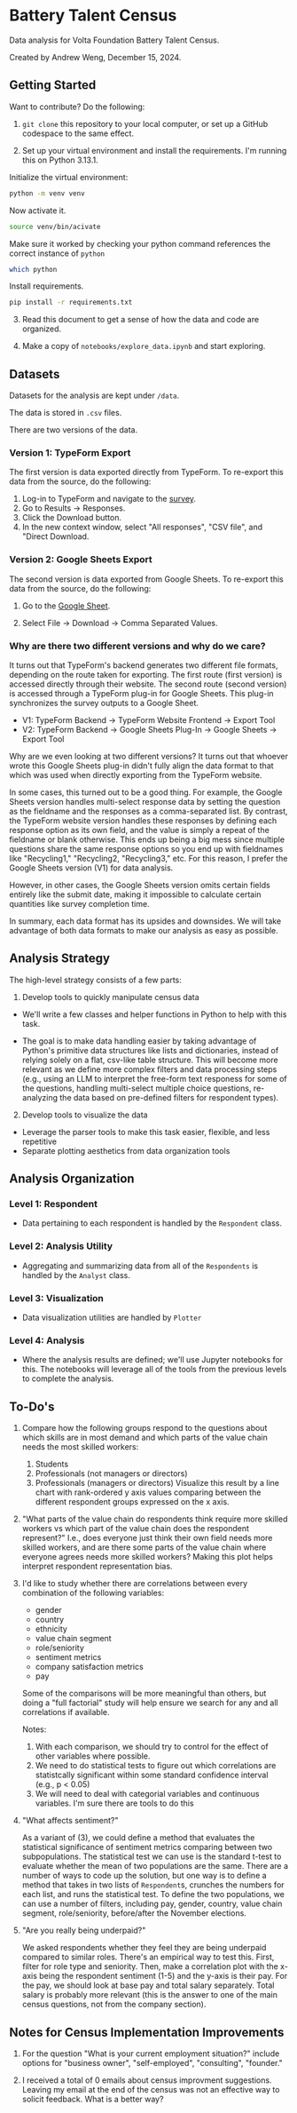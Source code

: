 # Battery Talent Census

Data analysis for Volta Foundation Battery Talent Census.

Created by Andrew Weng, December 15, 2024.

## Getting Started

Want to contribute? Do the following:

1. `git clone` this repository to your local computer, or set up a GitHub
   codespace to the same effect.

1. Set up your virtual environment and install the requirements. I'm running
   this on Python 3.13.1.

Initialize the virtual environment:

```bash
python -m venv venv
```

Now activate it.

```bash
source venv/bin/acivate
```

Make sure it worked by checking your python command references the correct
    instance of `python`

```bash
which python
```

Install requirements.

```bash
pip install -r requirements.txt
```

3. Read this document to get a sense of how the data and code are organized.

4. Make a copy of `notebooks/explore_data.ipynb` and start exploring.


## Datasets

Datasets for the analysis are kept under `/data`.

The data is stored in `.csv` files.

There are two versions of the data.

### Version 1: TypeForm Export

The first version is data exported directly from TypeForm. To re-export this
data from the source, do the following:

1. Log-in to TypeForm and navigate to the [survey](admin.typeform.com/form/itoCIUOZ).
2. Go to Results -> Responses.
3. Click the Download button.
4. In the new context window, select "All responses", "CSV file", and "Direct
   Download.

### Version 2: Google Sheets Export

The second version is data exported from Google Sheets. To re-export this data
from the source, do the following:

1. Go to the [Google Sheet](
   https://docs.google.com/spreadsheets/d/1QgFnh5DXG-ipHK7vciFbEc9EIJrvXP1HTg7c2Je8B1g/edit?usp=sharing).

2. Select File -> Download -> Comma Separated Values.

### Why are there two different versions and why do we care?

It turns out that TypeForm's backend generates two different file formats,
depending on the route taken for exporting. The first route (first version) is
accessed directly through their website. The second route (second version) is
accessed through a TypeForm plug-in for Google Sheets. This plug-in synchronizes
the survey outputs to a Google Sheet.

- V1: TypeForm Backend -> TypeForm Website Frontend -> Export Tool
- V2: TypeForm Backend -> Google Sheets Plug-In -> Google Sheets -> Export Tool

Why are we even looking at two different versions? It turns out that whoever wrote this Google Sheets plug-in didn't fully align
the data format to that which was used when directly exporting from the TypeForm
website.

In some cases, this turned out to be a good thing. For example, the Google Sheets
version handles multi-select response data by setting the question as the
fieldname and the responses as a comma-separated list. By contrast, the TypeForm
website version handles these responses by defining each response option as its
own field, and the value is simply a repeat of the fieldname or blank otherwise.
This ends up being a big mess since multiple questions share the same response
options so you end up with fieldnames like "Recycling1," "Recycling2,
"Recycling3," etc. For this reason, I prefer the Google Sheets version (V1) for
data analysis.

However, in other cases, the Google Sheets version omits certain fields
entirely like the submit date, making it impossible to calculate certain
quantities like survey completion time.

In summary, each data format has its upsides and downsides. We will take
advantage of both data formats to make our analysis as easy as possible.

## Analysis Strategy

The high-level strategy consists of a few parts:

1. Develop tools to quickly manipulate census data

  - We'll write a few classes and helper functions in Python to help with this
    task.

  - The goal is to make data handling easier by taking advantage of Python's
    primitive data structures like lists and dictionaries, instead of relying
    solely on a flat, csv-like table structure. This will become more relevant
    as we define more complex filters and data processing steps (e.g., using an
    LLM to interpret the free-form text responess for some of the questions,
    handling multi-select multiple choice questions, re-analyzing the data based
    on pre-defined filters for respondent types).

2.  Develop tools to visualize the data

  - Leverage the parser tools to make this task easier, flexible, and less
    repetitive
  - Separate plotting aesthetics from data organization tools

## Analysis Organization

### Level 1: Respondent

- Data pertaining to each respondent is handled by the `Respondent` class.

### Level 2: Analysis Utility

- Aggregating and summarizing data from all of the `Respondents` is handled by
  the `Analyst` class.

### Level 3: Visualization

- Data visualization utilities are handled by `Plotter`

### Level 4: Analysis

- Where the analysis results are defined; we'll use Jupyter notebooks for this.
  The notebooks will leverage all of the tools from the previous levels to
  complete the analysis.


## To-Do's

1. Compare how the following groups respond to the questions about which skills
   are in most demand and which parts of the value chain needs the most skilled
   workers:
     1. Students
     2. Professionals (not managers or directors)
     3. Professionals (managers or directors)
   Visualize this result by a line chart with rank-ordered y axis values
   comparing between the different respondent groups expressed on the x axis.

2. "What parts of the value chain do respondents think require more skilled
   workers vs which part of the value chain does the respondent represent?"
   I.e., does everyone just think their own field needs more skilled workers,
   and are there some parts of the value chain where everyone agrees needs
   more skilled workers? Making this plot helps interpret respondent
   representation bias.

3. I'd like to study whether there are correlations between every combination of
   the following variables:

   - gender
   - country
   - ethnicity
   - value chain segment
   - role/seniority
   - sentiment metrics
   - company satisfaction metrics
   - pay

   Some of the comparisons will be more meaningful than others, but doing a
   "full factorial" study will help ensure we search for any and all
   correlations if available.

   Notes:

   1. With each comparison, we should try to control for the effect of other
      variables where possible.
   2. We need to do statistical tests to figure out which correlations are
      statistcally significant within some standard confidence interval (e.g., p
      < 0.05)
   3. We will need to deal with categorial variables and continuous variables.
      I'm sure there are tools to do this

4. "What affects sentiment?"

   As a variant of (3), we could define a method that evaluates the
   statistical significance of sentiment metrics comparing between two
   subpopulations. The statistical test we can use is the standard t-test to
   evaluate whether the mean of two populations are the same. There are a number
   of ways to code up the solution, but one way is to define a method that takes
   in two lists of `Respondent`s, crunches the numbers for each list, and runs
   the statistical test. To define the two populations, we can use a number of
   filters, including pay, gender, country, value chain segment, role/seniority,
   before/after the November elections.

5. "Are you really being underpaid?"

   We asked respondents whether they feel they are being underpaid compared to
   similar roles. There's an empirical way to test this. First, filter for role
   type and seniority. Then, make a correlation plot with the x-axis being the
   respondent sentiment (1-5) and the y-axis is their pay. For the pay, we
   should look at base pay and total salary separately. Total salary is probably
   more relevant (this is the answer to one of the main census questions, not
   from the company section).

## Notes for Census Implementation Improvements

1. For the question "What is your current employment situation?" include options
   for "business owner", "self-employed", "consulting", "founder."

2. I received a total of 0 emails about census improvment suggestions. Leaving my
   email at the end of the census was not an effective way to solicit feedback.
   What is a better way?
